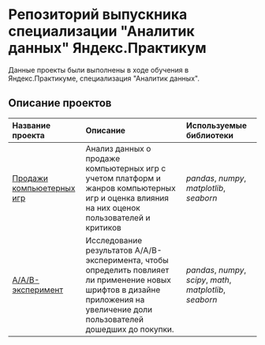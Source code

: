 
# Репозиторий выпускника специализации "Аналитик данных" Яндекс.Практикум

Данные проекты были выполнены в ходе обучения в Яндекс.Практикуме, специализация "Аналитик данных".

## Описание проектов 


| Название проекта | Описание | Используемые библиотеки | 
| :---------------------- | :---------------------- | :---------------------- |
| [Продажи компьюетерных игр](https://github.com/omaccarough/YANDEX_PRACTICUM/tree/master/A%20A%20B%20testing) | Анализ данных о продаже компьютерных игр с учетом платформ и жанров компьютерных игр и оценка влияния на них оценок пользователей и критиков| *pandas*, *numpy*,  *matplotlib*, *seaborn*  |
| [А/A/B-эксперимент](https://github.com/omaccarough/YANDEX_PRACTICUM/tree/master/Games_Analysis_Project) | Исследование результатов А/A/B-эксперимента, чтобы определить повлияет ли применение новых шрифтов в дизайне приложения  на увеличение доли пользователей дошедших до покупки.| *pandas*, *numpy*, *scipy*, *math*, *matplotlib*, *seaborn*  |  


  
